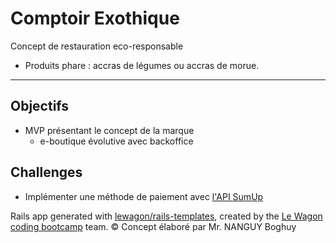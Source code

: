 # Comptoir Exothique
Concept de restauration eco-responsable
- Produits phare : accras de légumes ou accras de morue.





---
## Objectifs
- MVP présentant le concept de la marque
  - e-boutique évolutive avec backoffice

## Challenges
- Implémenter une méthode de paiement avec [l'API SumUp](https://developer.sumup.com/docs/api/sum-up-rest-api/)






Rails app generated with [lewagon/rails-templates](https://github.com/lewagon/rails-templates), created by the [Le Wagon coding bootcamp](https://www.lewagon.com) team.
© Concept élaboré par Mr. NANGUY Boghuy

